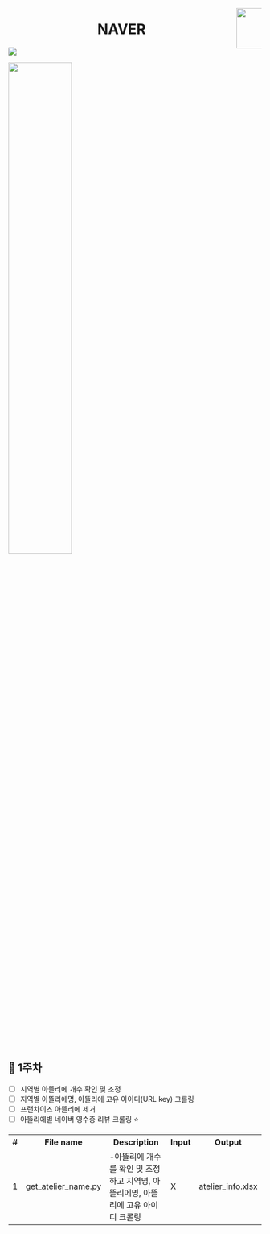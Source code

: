 <p></p>
<p><a target="_blank" href="https://www.naver.com"><img src="https://t1.daumcdn.net/cfile/tistory/99117C3F5D04CEE519" width="80" align="right" data-canonical-src="https://t1.daumcdn.net/cfile/tistory/99117C3F5D04CEE519" style="max-width:10%;"></a></p>
<h1 align="center">NAVER</h1>
<img src="https://camo.githubusercontent.com/c8e731861319e0de793d621c8cf3fdf98f7e883c/68747470733a2f2f696d672e736869656c64732e696f2f62616467652f707974686f6e2d76332e372d677265656e" data-canonical-src="https://img.shields.io/badge/python-v3.7-green" style="max-width:100%;">

<a target='_blank'><img src='https://ifh.cc/g/0r0sHl.png' border='0' style='width:50%; height:50%;'></a>

<h2>📙 1주차</h2>

- [ ] 지역별 아뜰리에 개수 확인 및 조정
- [ ] 지역별 아뜰리에명, 아뜰리에 고유 아이디(URL key) 크롤링
- [ ] 프랜차이즈 아뜰리에 제거
- [ ] 아뜰리에별 네이버 영수증 리뷰 크롤링 ⭐
<table>
<tr><th>#</th></th><th>File name</th><th>Description</th><th>Input</th><th>Output</th></tr>
<tr><td>1</td></td><td>get_atelier_name.py</td><td>-아뜰리에 개수를 확인 및 조정하고 지역명, 아뜰리에명, 아뜰리에 고유 아이디 크롤링</td><td>X</td><td>atelier_info.xlsx</td></tr>
</table>
